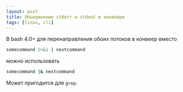 ```yaml
---
layout: post
title: Объединение stderr и stdout в конвеере
tags: [linux, cli]
---
```

В bash 4.0+ для перенаправления обоих потоков в конвеер вместо 
```sh
somecommand 2>&1 | nextcommand
```
можно использовать
```sh
somecommand |& nextcommand
```
Может пригодится для `grep`.
